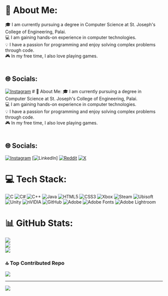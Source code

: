 # 💫 About Me:
🎓 I am currently pursuing a degree in Computer Science at St. Joseph's College of Engineering, Palai.<br>💻 I am gaining hands-on experience in computer technologies.<br>💡 I have a passion for programming and enjoy solving complex problems through code.<br>🎮 In my free time, I also love playing games.<br><br>


## 🌐 Socials:
[![Instagram](https://img.shields.io/badge/Instagram-%23E4405F.svg?logo=Instagram&logoColor=white)](https://instagram.com/_hrishi_.05) # 💫 About Me:
🎓 I am currently pursuing a degree in Computer Science at St. Joseph's College of Engineering, Palai.<br>💻 I am gaining hands-on experience in computer technologies.<br>💡 I have a passion for programming and enjoy solving complex problems through code.<br>🎮 In my free time, I also love playing games.<br><br>


## 🌐 Socials:
[![Instagram](https://img.shields.io/badge/Instagram-%23E4405F.svg?logo=Instagram&logoColor=white)](https://instagram.com/_hrishi_.05) [![LinkedIn](https://img.shields.io/badge/LinkedIn-%230077B5.svg?logo=linkedin&logoColor=white)] [![Reddit](https://img.shields.io/badge/Reddit-%23FF4500.svg?logo=Reddit&logoColor=white)](https://reddit.com/user/ok_Upstairs7097) [![X](https://img.shields.io/badge/X-black.svg?logo=X&logoColor=white)](https://x.com/HRISHIKESH.D) 

# 💻 Tech Stack:
![C](https://img.shields.io/badge/c-%2300599C.svg?style=for-the-badge&logo=c&logoColor=white) ![C#](https://img.shields.io/badge/c%23-%23239120.svg?style=for-the-badge&logo=csharp&logoColor=white) ![C++](https://img.shields.io/badge/c++-%2300599C.svg?style=for-the-badge&logo=c%2B%2B&logoColor=white) ![Java](https://img.shields.io/badge/java-%23ED8B00.svg?style=for-the-badge&logo=openjdk&logoColor=white) ![HTML5](https://img.shields.io/badge/html5-%23E34F26.svg?style=for-the-badge&logo=html5&logoColor=white) ![CSS3](https://img.shields.io/badge/css3-%231572B6.svg?style=for-the-badge&logo=css3&logoColor=white) ![Xbox](https://img.shields.io/badge/xbox-%23107C10.svg?style=for-the-badge&logo=xbox&logoColor=white) ![Steam](https://img.shields.io/badge/steam-%23000000.svg?style=for-the-badge&logo=steam&logoColor=white) ![Ubisoft](https://img.shields.io/badge/Ubisoft-%23F5F5F5.svg?style=for-the-badge&logo=Ubisoft&logoColor=black) ![Unity](https://img.shields.io/badge/unity-%23000000.svg?style=for-the-badge&logo=unity&logoColor=white) ![nVIDIA](https://img.shields.io/badge/nVIDIA-%2376B900.svg?style=for-the-badge&logo=nVIDIA&logoColor=white) ![GitHub](https://img.shields.io/badge/github-%23121011.svg?style=for-the-badge&logo=github&logoColor=white) ![Adobe](https://img.shields.io/badge/adobe-%23FF0000.svg?style=for-the-badge&logo=adobe&logoColor=white) ![Adobe Fonts](https://img.shields.io/badge/Adobe%20Fonts-000B1D.svg?style=for-the-badge&logo=Adobe%20Fonts&logoColor=white) ![Adobe Lightroom](https://img.shields.io/badge/Adobe%20Lightroom-31A8FF.svg?style=for-the-badge&logo=Adobe%20Lightroom&logoColor=white)
# 📊 GitHub Stats:
![](https://github-readme-stats.vercel.app/api?username=hrishi144&theme=dark&hide_border=false&include_all_commits=true&count_private=true)<br/>
![](https://github-readme-streak-stats.herokuapp.com/?user=hrishi144&theme=dark&hide_border=false)<br/>
![](https://github-readme-stats.vercel.app/api/top-langs/?username=hrishi144&theme=dark&hide_border=false&include_all_commits=true&count_private=true&layout=compact)

### 🔝 Top Contributed Repo
![](https://github-contributor-stats.vercel.app/api?username=hrishi144&limit=5&theme=dark&combine_all_yearly_contributions=true)

---
[![](https://visitcount.itsvg.in/api?id=hrishi144&icon=2&color=1)](https://visitcount.itsvg.in)



